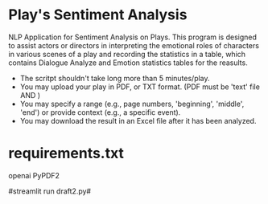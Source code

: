 # Play's Sentiment Analysis
NLP Application for Sentiment Analysis on Plays. This program is designed to assist actors or directors in interpreting the emotional roles of characters in various scenes of a play and recording the statistics in a table, which contains Dialogue Analyze and Emotion statistics tables for the reasults. 
  - The scritpt shouldn't take long more than 5 minutes/play.
  - You may upload your play in PDF, or TXT format. (PDF must be 'text' file AND )
  - You may specify a range (e.g., page numbers, 'beginning', 'middle', 'end') or provide context (e.g., a specific event).
  - You may download the result in an Excel file after it has been analyzed.

# requirements.txt
openai
PyPDF2

#streamlit run draft2.py#
